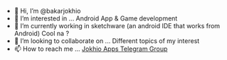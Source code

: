 - 👋 Hi, I’m @bakarjokhio
- 👀 I’m interested in ... Android App & Game development
- 🌱 I’m currently working in sketchware (an android IDE that works from Android) Cool na ?
- 💞️ I’m looking to collaborate on ... Different topics of my interest
- 📫 How to reach me ... [Jokhio Apps Telegram Group](https://t.me/discussJokhioApps)



<!---
bakarjokhio/bakarjokhio is a ✨ special ✨ repository because its `README.md` (this file) appears on your GitHub profile.
You can click the Preview link to take a look at your changes.
--->
